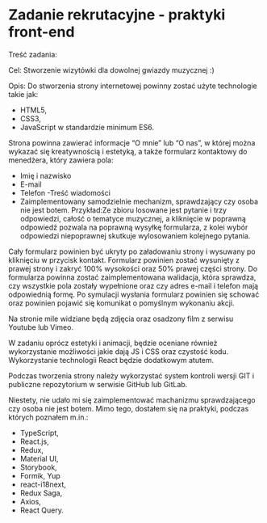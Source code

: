 # Zadanie rekrutacyjne - praktyki front-end
Treść zadania: 

Cel: Stworzenie wizytówki dla dowolnej gwiazdy muzycznej :)

Opis: Do stworzenia strony internetowej powinny zostać użyte technologie takie jak: 
- HTML5,
- CSS3,
- JavaScript w standardzie minimum ES6.

Strona powinna zawierać informacje “O  mnie” lub “O  nas”, w której można wykazać się kreatywnością i estetyką, a także formularz kontaktowy do menedżera, który zawiera pola: 
- Imię i nazwisko
- E-mail
- Telefon
-Treść wiadomości
- Zaimplementowany samodzielnie mechanizm, sprawdzający czy osoba nie jest botem. Przykład:Ze zbioru losowane jest pytanie i trzy odpowiedzi, całość o tematyce muzycznej,  a  kliknięcie  w  poprawną  odpowiedź  pozwala  na  poprawną  wysyłkę formularza, z kolei wybór odpowiedzi niepoprawnej skutkuje wylosowaniem kolejnego pytania.

Cały formularz powinien być ukryty po załadowaniu strony i wysuwany po kliknięciu w przycisk kontakt. Formularz powinien zostać wysunięty z prawej strony i zakryć 100% wysokości oraz 50% prawej części strony. Do formularza powinna zostać zaimplementowana walidacja, która sprawdza, czy wszystkie pola zostały wypełnione oraz czy adres e-mail  i telefon mają odpowiednią formę. Po symulacji wysłania formularz powinien się schować oraz powinien pojawić się komunikat o pomyślnym wykonaniu akcji. 

Na stronie mile widziane będą zdjęcia oraz osadzony film z serwisu Youtube lub Vimeo. 

W zadaniu oprócz estetyki i animacji, będzie oceniane również wykorzystanie możliwości jakie dają JS i CSS oraz czystość kodu. Wykorzystanie technologii React będzie dodatkowym atutem. 

Podczas  tworzenia  strony  należy  wykorzystać  system  kontroli  wersji  GIT  i  publiczne repozytorium w serwisie GitHub lub GitLab.


Niestety, nie udało mi się zaimplementować machanizmu sprawdzającego czy osoba nie jest botem. Mimo tego, dostałem się na praktyki, podczas których poznałem m.in.:
- TypeScript,
- React.js,
- Redux,
- Material UI,
- Storybook, 
- Formik, Yup
- react-i18next,
- Redux Saga,
- Axios,
- React Query.
